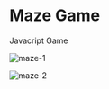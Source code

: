 
# Maze Game
Javacript Game

![maze-1](https://user-images.githubusercontent.com/27173859/148675442-08b1a1fb-1065-4aba-aaa0-b97fdd4fcbfc.png)

![maze-2](https://user-images.githubusercontent.com/27173859/148675447-61fbd729-cc96-43f4-803b-d2e810af7d4a.png)
